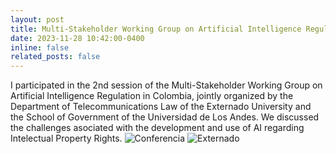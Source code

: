 ```yaml
---
layout: post
title: Multi-Stakeholder Working Group on Artificial Intelligence Regulation in Colombia
date: 2023-11-28 10:42:00-0400
inline: false
related_posts: false
---
```


<p align="justified">
    I participated in the 2nd session of the Multi-Stakeholder Working Group on Artificial Intelligence Regulation in Colombia, jointly organized by the Department of Telecommunications Law of the Externado University and the School of Government of the Universidad de Los Andes. We discussed the challenges asociated with the development and use of AI regarding Intelectual Property Rights. 
    <img src="ExternadoBLH.jpeg" alt="Conferencia" width="auto" height="auto">
    <img src="MMA_ML_S2.jpeg" alt="Externado" width="auto" height="auto">
</p>


